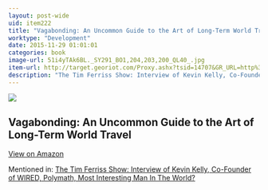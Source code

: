 ```yaml
---
layout: post-wide
uid: item222
title: "Vagabonding: An Uncommon Guide to the Art of Long-Term World Travel"
worktype: "Development"
date: 2015-11-29 01:01:01
categories: book
image-url: 51i4yTAk6BL._SY291_BO1,204,203,200_QL40_.jpg
item-url: http://target.georiot.com/Proxy.ashx?tsid=14707&GR_URL=http%3A%2F%2Fwww.amazon.com%2FVagabonding-Uncommon-Guide-Long-Term-Travel%2Fdp%2F0812992180%2F
description: "The Tim Ferriss Show: Interview of Kevin Kelly, Co-Founder of WIRED, Polymath, Most Interesting Man In The World?"
---
```

<a href="http://target.georiot.com/Proxy.ashx?tsid=14707&GR_URL=http%3A%2F%2Fwww.amazon.com%2FVagabonding-Uncommon-Guide-Long-Term-Travel%2Fdp%2F0812992180%2F" target="blank"><img src="../../../../img/thumbs/51i4yTAk6BL._SY291_BO1,204,203,200_QL40_.jpg" class="prod-img"></a>
<h2>Vagabonding: An Uncommon Guide to the Art of Long-Term World Travel</h2>
<p><a class="btn btn-primary" href="http://target.georiot.com/Proxy.ashx?tsid=14707&GR_URL=http%3A%2F%2Fwww.amazon.com%2FVagabonding-Uncommon-Guide-Long-Term-Travel%2Fdp%2F0812992180%2F" target="blank">View on Amazon</a><p>
<p>Mentioned in: <a href="http://fourhourworkweek.com/2014/08/29/kevin-kelly/" target="blank">The Tim Ferriss Show: Interview of Kevin Kelly, Co-Founder of WIRED, Polymath, Most Interesting Man In The World?</a></p>
